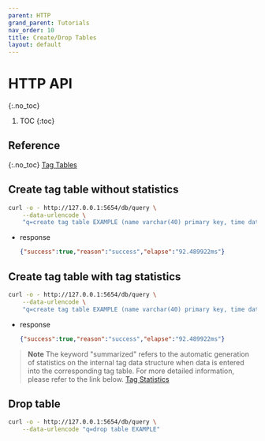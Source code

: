 ```yaml
---
parent: HTTP
grand_parent: Tutorials
nav_order: 10
title: Create/Drop Tables
layout: default
---
```


# HTTP API
{:.no_toc}

1. TOC
{:toc}

## Reference
{:.no_toc}
[Tag Tables](https://docs.machbase.com/en/feature-table/tag/)


## Create tag table without statistics

```sh
curl -o - http://127.0.0.1:5654/db/query \
    --data-urlencode \
    "q=create tag table EXAMPLE (name varchar(40) primary key, time datetime basetime, value double)"
```

- response

    ```json
    {"success":true,"reason":"success","elapse":"92.489922ms"}
    ```

## Create tag table with tag statistics

```sh
curl -o - http://127.0.0.1:5654/db/query \
    --data-urlencode \
    "q=create tag table EXAMPLE (name varchar(40) primary key, time datetime basetime, value double summarized)"
```

- response

    ```json
    {"success":true,"reason":"success","elapse":"92.489922ms"}
    ```

> **Note** The keyword "summarized" refers to the automatic generation of statistics on the internal tag data structure when data is entered into the corresponding tag table. For more detailed information, please refer to the link below. [Tag Statistics](https://docs.machbase.com/en/feature-table/tag/manipulate/extract/#display-statistical-information-by-specific-tag-id)


## Drop table

```sh
curl -o - http://127.0.0.1:5654/db/query \
    --data-urlencode "q=drop table EXAMPLE"
```
